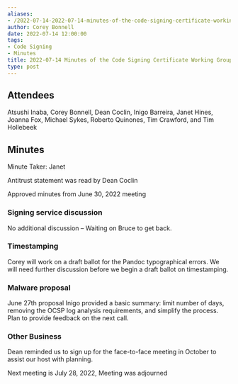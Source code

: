 ```yaml
---
aliases:
- /2022-07-14-2022-07-14-minutes-of-the-code-signing-certificate-working-group/
author: Corey Bonnell
date: 2022-07-14 12:00:00
tags:
- Code Signing
- Minutes
title: 2022-07-14 Minutes of the Code Signing Certificate Working Group
type: post
---
```


## Attendees 

Atsushi Inaba, Corey Bonnell, Dean Coclin, Inigo Barreira, Janet Hines, Joanna Fox, Michael Sykes, Roberto Quinones, Tim Crawford, and Tim Hollebeek

## Minutes 

Minute Taker: Janet

Antitrust statement was read by Dean Coclin

Approved minutes from June 30, 2022 meeting

### Signing service discussion 

No additional discussion – Waiting on Bruce to get back.

### Timestamping 

Corey will work on a draft ballot for the Pandoc typographical errors.
We will need further discussion before we begin a draft ballot on timestamping.

### Malware proposal 

June 27th proposal
Inigo provided a basic summary: limit number of days, removing the OCSP log analysis requirements, and simplify the process.
Plan to provide feedback on the next call.

### Other Business 

Dean reminded us to sign up for the face-to-face meeting in October to assist our host with planning.

Next meeting is July 28, 2022, Meeting was adjourned